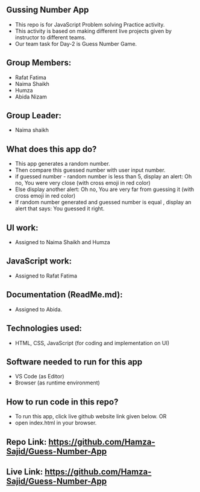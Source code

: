 ## Gussing Number App
- This repo is for JavaScript Problem solving Practice activity.
- This activity is based on making different live projects given by instructor to different teams.
- Our team task for Day-2 is Guess Number Game.

## Group Members:
- Rafat Fatima
- Naima Shaikh
- Humza
- Abida Nizam

## Group Leader:
- Naima shaikh

## What does this app do?
- This app generates a random number.
- Then compare this guessed number with user input number.
- if guessed number - random number is less than 5, display an alert: Oh no, You were very close (with cross emoji in red color)
- Else display another alert: Oh no, You are very far from guessing it (with cross emoji in red color)
- If random number generated and guessed number is equal , display an alert that says: You guessed it right.

## UI work:
- Assigned to Naima Shaikh and Humza

## JavaScript work:
- Assigned to Rafat Fatima

## Documentation (ReadMe.md):
- Assigned to Abida.

## Technologies used:
- HTML, CSS, JavaScript (for coding and implementation on UI)

## Software needed to run for this app
- VS Code (as Editor)
- Browser (as runtime environment)

## How to run code in this repo?
- To run this app, click live github website link given below. OR
- open index.html in your browser.

## Repo Link: https://github.com/Hamza-Sajid/Guess-Number-App
## Live Link: https://github.com/Hamza-Sajid/Guess-Number-App
